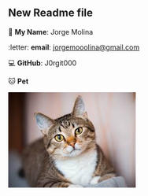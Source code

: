 ## New Readme file

:wave: **My Name**: Jorge Molina

:letter: **email**: jorgemooolina@gmail.com

💻 **GitHub**: J0rgit000

:cat: **Pet** 

![Pet](Pet.jpg)